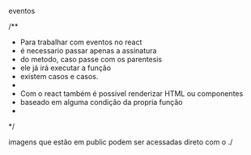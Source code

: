 eventos

/**
 * Para trabalhar com eventos no react
 * é necessario passar apenas a assinatura
 * do metodo, caso passe com os parentesis
 * ele já irá executar a função
 * existem casos e casos.
 * 
 * Com o react também é possivel renderizar HTML ou componentes
 * baseado em alguma condição da propria função
 * 
 */

 imagens que estão em public podem ser acessadas direto com o ./